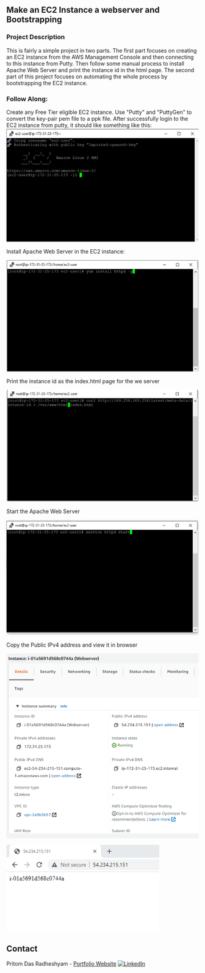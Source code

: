 
<!-- ABOUT THE PROJECT -->

## Make an EC2 Instance a webserver and Bootstrapping

### Project Description

This is fairly a simple project in two parts. The first part focuses on creating an EC2 instance from the AWS Management Console and then connecting to this instance from Putty. Then follow some manual process to install Apache Web Server and print the instance id in the html page. The second part of this project focuses on automating the whole process by bootstrapping the EC2 instance.

### Follow Along:

Create any Free Tier eligible EC2 instance. Use "Putty" and "PuttyGen" to convert the key-pair pem file to a ppk file. After successfully login to the EC2 instance from putty, it should like something like this:
![APT](./images/1.PNG)

Install Apache Web Server in the EC2 instance:

![APT](./images/2.PNG)

Print the instance id as the index.html page for the we server

![APT](./images/3.PNG)

Start the Apache Web Server

![APT](./images/4.PNG)

Copy the Public IPv4 address and view it in browser

![APT](./images/5.PNG)

![APT](./images/6.PNG)

<!-- CONTACT -->

## Contact

Pritom Das Radheshyam - [Portfolio Website](https://pritom.uwu.ai/)
[![LinkedIn][linkedin-shield]][linkedin-url]  





<!-- MARKDOWN LINKS & IMAGES -->
<!-- https://www.markdownguide.org/basic-syntax/#reference-style-links -->

[linkedin-shield]: https://img.shields.io/badge/-LinkedIn-black.svg?style=flat-square&logo=linkedin&colorB=555
[linkedin-url]: https://www.linkedin.com/in/you-found-pritom
[product-screenshot]: images/screenshot.jpg

